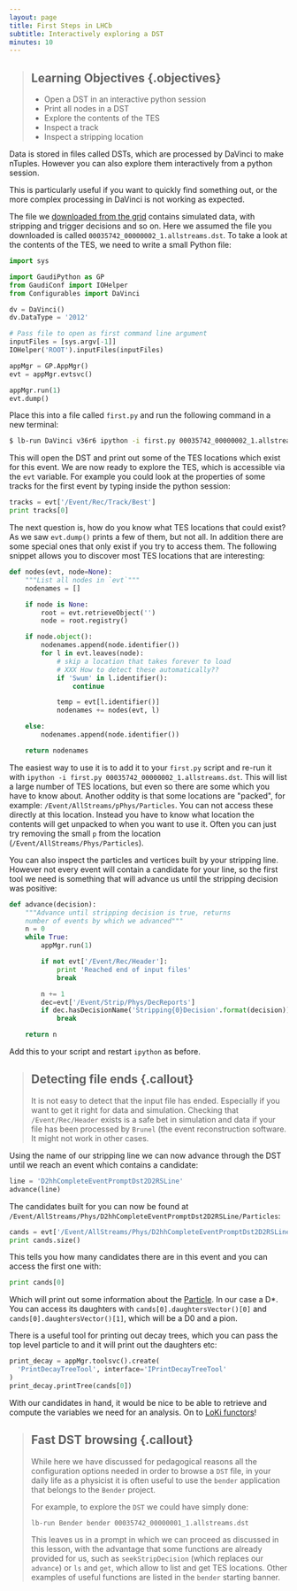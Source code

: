 ```yaml
---
layout: page
title: First Steps in LHCb
subtitle: Interactively exploring a DST
minutes: 10
---
```

> ## Learning Objectives {.objectives}
>
> * Open a DST in an interactive python session
> * Print all nodes in a DST
> * Explore the contents of the TES
> * Inspect a track
> * Inspect a stripping location 

Data is stored in files called DSTs, which are processed
by DaVinci to make nTuples. However you can also explore
them interactively from a python session.

This is particularly useful if you want to quickly find
something out, or the more complex processing in DaVinci
is not working as expected.

The file we [downloaded from the grid](04-files-from-grid.html)
contains simulated data, with stripping and trigger decisions
and so on. Here we assumed the file you downloaded is called `00035742_00000002_1.allstreams.dst`.
To take a look at the contents of the TES, we need to write a small
Python file:

```python
import sys

import GaudiPython as GP
from GaudiConf import IOHelper
from Configurables import DaVinci

dv = DaVinci()
dv.DataType = '2012'

# Pass file to open as first command line argument
inputFiles = [sys.argv[-1]]
IOHelper('ROOT').inputFiles(inputFiles)

appMgr = GP.AppMgr()
evt = appMgr.evtsvc()

appMgr.run(1)
evt.dump()
```

Place this into a file called `first.py` and run the following
command in a new terminal:

```bash
$ lb-run DaVinci v36r6 ipython -i first.py 00035742_00000002_1.allstreams.dst
```

This will open the DST and print out some of the TES locations
which exist for this event. We are now ready to explore the TES,
which is accessible via the `evt` variable. For example you could
look at the properties of some tracks for the first event by typing
inside the python session:

```python
tracks = evt['/Event/Rec/Track/Best']
print tracks[0]
```

The next question is, how do you know what TES locations that could
exist? As we saw `evt.dump()` prints a few of them, but not all. In
addition there are some special ones that only exist if you try to
access them. The following snippet allows you to discover most TES
locations that are interesting:

```python
def nodes(evt, node=None):
    """List all nodes in `evt`"""
    nodenames = []

    if node is None:
        root = evt.retrieveObject('')
        node = root.registry()

    if node.object():
        nodenames.append(node.identifier())
        for l in evt.leaves(node):
            # skip a location that takes forever to load
            # XXX How to detect these automatically??
            if 'Swum' in l.identifier():
                continue

            temp = evt[l.identifier()]
            nodenames += nodes(evt, l)

    else:
        nodenames.append(node.identifier())

    return nodenames
```

The easiest way to use it is to add it to your `first.py` script
and re-run it with `ipython -i first.py 00035742_00000002_1.allstreams.dst`.
This will list a large number of TES locations, but even so there
are some which you have to know about. Another oddity is that some
locations are "packed", for example: `/Event/AllStreams/pPhys/Particles`.
You can not access these directly at this location. Instead you
have to know what location the contents will get unpacked to when
you want to use it. Often you can just try removing the small `p`
from the location (`/Event/AllStreams/Phys/Particles`).

You can also inspect the particles and vertices built by your stripping
line. However not every event will contain a candidate for your line,
so the first tool we need is something that will advance us until
the stripping decision was positive:

```python
def advance(decision):
    """Advance until stripping decision is true, returns
    number of events by which we advanced"""
    n = 0
    while True:
        appMgr.run(1)

        if not evt['/Event/Rec/Header']:
            print 'Reached end of input files'
            break

        n += 1
        dec=evt['/Event/Strip/Phys/DecReports']
        if dec.hasDecisionName('Stripping{0}Decision'.format(decision)):
            break

    return n
```

Add this to your script and restart `ipython` as before.

> ## Detecting file ends {.callout}
>
> It is not easy to detect that the input file has ended. Especially
> if you want to get it right for data and simulation. Checking that
> `/Event/Rec/Header` exists is a safe bet in simulation and data if
> your file has been processed by `Brunel` (the event reconstruction
> software. It might not work in other cases.

Using the name of our stripping line we can now advance through the
DST until we reach an event which contains a candidate:

```python
line = 'D2hhCompleteEventPromptDst2D2RSLine'
advance(line)
```

The candidates built for you can now be found at `/Event/AllStreams/Phys/D2hhCompleteEventPromptDst2D2RSLine/Particles`:

```python
cands = evt['/Event/AllStreams/Phys/D2hhCompleteEventPromptDst2D2RSLine/Particles']
print cands.size()
```

This tells you how many candidates there are in this event and you can access the first
one with:

```python
print cands[0]
```

Which will print out some information about the [Particle](http://lhcb-release-area.web.cern.ch/LHCb-release-area/DOC/davinci/releases/v36r6/doxygen/d0/d13/class_l_h_cb_1_1_particle.html#details). In our case a D*. You can access its daughters with
`cands[0].daughtersVector()[0]` and `cands[0].daughtersVector()[1]`,
which will be a D0 and a pion.

There is a useful tool for printing out decay trees, which you can
pass the top level particle to and it will print out the daughters etc:

```python
print_decay = appMgr.toolsvc().create(
  'PrintDecayTreeTool', interface='IPrintDecayTreeTool'
)
print_decay.printTree(cands[0])
```

With our candidates in hand, it would be nice to be able to retrieve and 
compute the variables we need for an analysis. On to [LoKi 
functors](06-loki-functors.html)!

> ## Fast DST browsing {.callout}
>
> While here we have discussed for pedagogical reasons all the configuration
> options needed in order to browse a `DST` file, in your daily life as a
> physicist it is often useful to use the `bender` application that belongs to
> the `Bender` project.
>
> For example, to explore the `DST` we could have simply done:
>
> ```
> lb-run Bender bender 00035742_00000001_1.allstreams.dst
> ```
>
> This leaves us in a prompt in which we can proceed as discussed in this 
> lesson, with the advantage that some functions are already provided
> for us, such as `seekStripDecision` (which replaces our `advance`) or
> `ls` and `get`, which allow to list and get TES locations.
> Other examples of useful functions are listed in the `bender` starting
> banner.

